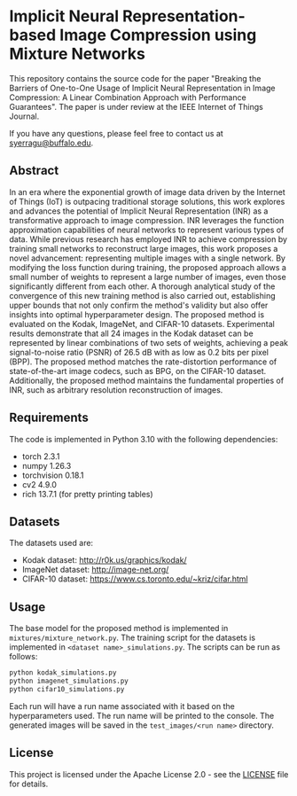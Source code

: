 # Implicit Neural Representation-based Image Compression using Mixture Networks

This repository contains the source code for the paper "Breaking the Barriers of One-to-One Usage of Implicit Neural Representation in Image Compression: A Linear Combination Approach with Performance Guarantees". The paper is under review at the IEEE Internet of Things Journal.

If you have any questions, please feel free to contact us at syerragu@buffalo.edu.

## Abstract

In an era where the exponential growth of image data driven by the Internet of Things (IoT) is outpacing traditional storage solutions, this work explores and advances the potential of Implicit Neural Representation (INR) as a transformative approach to image compression. INR leverages the function approximation capabilities of neural networks to represent various types of data. While previous research has employed INR to achieve compression by training small networks to reconstruct large images, this work proposes a novel advancement: representing multiple images with a single network. By modifying the loss function during training, the proposed approach allows a small number of weights to represent a large number of images, even those significantly different from each other. A thorough analytical study of the convergence of this new training method is also carried out, establishing upper bounds that not only confirm the method's validity but also offer insights into optimal hyperparameter design. The proposed method is evaluated on the Kodak, ImageNet, and CIFAR-10 datasets. Experimental results demonstrate that all 24 images in the Kodak dataset can be represented by linear combinations of two sets of weights, achieving a peak signal-to-noise ratio (PSNR) of 26.5 dB with as low as 0.2 bits per pixel (BPP). The proposed method matches the rate-distortion performance of state-of-the-art image codecs, such as BPG, on the CIFAR-10 dataset. Additionally, the proposed method maintains the fundamental properties of INR, such as arbitrary resolution reconstruction of images.

## Requirements

The code is implemented in Python 3.10 with the following dependencies:

- torch 2.3.1
- numpy 1.26.3
- torchvision 0.18.1
- cv2 4.9.0
- rich 13.7.1 (for pretty printing tables)

## Datasets

The datasets used are:

- Kodak dataset: http://r0k.us/graphics/kodak/
- ImageNet dataset: http://image-net.org/
- CIFAR-10 dataset: https://www.cs.toronto.edu/~kriz/cifar.html

## Usage

The base model for the proposed method is implemented in `mixtures/mixture_network.py`. The training script for the datasets is implemented in `<dataset name>_simulations.py`. The scripts can be run as follows:

```bash
python kodak_simulations.py
python imagenet_simulations.py
python cifar10_simulations.py
```

Each run will have a run name associated with it based on the hyperparameters used. The run name will be printed to the console. The generated images will be saved in the `test_images/<run name>` directory.

## License

This project is licensed under the Apache License 2.0 - see the [LICENSE](LICENSE) file for details.
